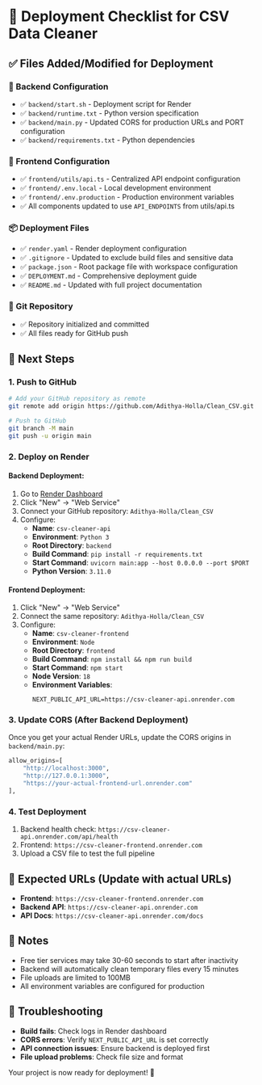 # 🚀 Deployment Checklist for CSV Data Cleaner

## ✅ Files Added/Modified for Deployment

### 🔧 Backend Configuration
- ✅ `backend/start.sh` - Deployment script for Render
- ✅ `backend/runtime.txt` - Python version specification  
- ✅ `backend/main.py` - Updated CORS for production URLs and PORT configuration
- ✅ `backend/requirements.txt` - Python dependencies

### 🎨 Frontend Configuration  
- ✅ `frontend/utils/api.ts` - Centralized API endpoint configuration
- ✅ `frontend/.env.local` - Local development environment
- ✅ `frontend/.env.production` - Production environment variables
- ✅ All components updated to use `API_ENDPOINTS` from utils/api.ts

### 📦 Deployment Files
- ✅ `render.yaml` - Render deployment configuration
- ✅ `.gitignore` - Updated to exclude build files and sensitive data
- ✅ `package.json` - Root package file with workspace configuration
- ✅ `DEPLOYMENT.md` - Comprehensive deployment guide
- ✅ `README.md` - Updated with full project documentation

### 🔄 Git Repository
- ✅ Repository initialized and committed
- ✅ All files ready for GitHub push

## 🎯 Next Steps

### 1. Push to GitHub
```bash
# Add your GitHub repository as remote
git remote add origin https://github.com/Adithya-Holla/Clean_CSV.git

# Push to GitHub
git branch -M main
git push -u origin main
```

### 2. Deploy on Render

#### Backend Deployment:
1. Go to [Render Dashboard](https://dashboard.render.com)
2. Click "New" → "Web Service"
3. Connect your GitHub repository: `Adithya-Holla/Clean_CSV`
4. Configure:
   - **Name**: `csv-cleaner-api`
   - **Environment**: `Python 3`
   - **Root Directory**: `backend`
   - **Build Command**: `pip install -r requirements.txt`
   - **Start Command**: `uvicorn main:app --host 0.0.0.0 --port $PORT`
   - **Python Version**: `3.11.0`

#### Frontend Deployment:
1. Click "New" → "Web Service"
2. Connect the same repository: `Adithya-Holla/Clean_CSV`
3. Configure:
   - **Name**: `csv-cleaner-frontend`
   - **Environment**: `Node`
   - **Root Directory**: `frontend`
   - **Build Command**: `npm install && npm run build`
   - **Start Command**: `npm start`
   - **Node Version**: `18`
   - **Environment Variables**:
     ```
     NEXT_PUBLIC_API_URL=https://csv-cleaner-api.onrender.com
     ```

### 3. Update CORS (After Backend Deployment)
Once you get your actual Render URLs, update the CORS origins in `backend/main.py`:
```python
allow_origins=[
    "http://localhost:3000", 
    "http://127.0.0.1:3000",
    "https://your-actual-frontend-url.onrender.com"
],
```

### 4. Test Deployment
1. Backend health check: `https://csv-cleaner-api.onrender.com/api/health`
2. Frontend: `https://csv-cleaner-frontend.onrender.com`
3. Upload a CSV file to test the full pipeline

## 🔗 Expected URLs (Update with actual URLs)
- **Frontend**: `https://csv-cleaner-frontend.onrender.com`
- **Backend API**: `https://csv-cleaner-api.onrender.com`
- **API Docs**: `https://csv-cleaner-api.onrender.com/docs`

## 📝 Notes
- Free tier services may take 30-60 seconds to start after inactivity
- Backend will automatically clean temporary files every 15 minutes
- File uploads are limited to 100MB
- All environment variables are configured for production

## 🐛 Troubleshooting
- **Build fails**: Check logs in Render dashboard
- **CORS errors**: Verify `NEXT_PUBLIC_API_URL` is set correctly
- **API connection issues**: Ensure backend is deployed first
- **File upload problems**: Check file size and format

Your project is now ready for deployment! 🎉
